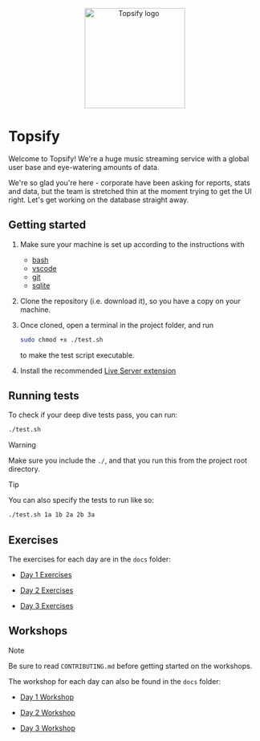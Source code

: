 <p align="center">
  <img width="200px" src="./web/logo.png" alt="Topsify logo"/>
</p>

# Topsify

Welcome to Topsify! We're a huge music streaming service with a global user base
and eye-watering amounts of data.

We're so glad you're here - corporate have been asking for reports, stats and
data, but the team is stretched thin at the moment trying to get the UI right.
Let's get working on the database straight away.

## Getting started

1. Make sure your machine is set up according to the instructions with

   - [bash](https://tech-docs.corndel.com/bash/)
   - [vscode](https://tech-docs.corndel.com/vscode/)
   - [git](https://tech-docs.corndel.com/git/)
   - [sqlite](https://tech-docs.corndel.com/sql/installation-linux.html)

1. Clone the repository (i.e. download it), so you have a copy on your machine.

1. Once cloned, open a terminal in the project folder, and run

   ```bash
   sudo chmod +x ./test.sh
   ```

   to make the test script executable.

1. Install the recommended
   [Live Server extension](vscode:extension/ritwickdey.LiveServer)

## Running tests

To check if your deep dive tests pass, you can run:

```bash
./test.sh
```

> [!WARNING]
>
> Make sure you include the `./`, and that you run this from the project root
> directory.

> [!TIP]
>
> You can also specify the tests to run like so:
>
> ```bash
> ./test.sh 1a 1b 2a 2b 3a
> ```

## Exercises

The exercises for each day are in the `docs` folder:

- [Day 1 Exercises](./docs/day-1-exercises.md)

- [Day 2 Exercises](./docs/day-2-exercises.md)

- [Day 3 Exercises](./docs/day-3-exercises.md)

## Workshops

> [!NOTE]
>
> Be sure to read `CONTRIBUTING.md` before getting started on the workshops.

The workshop for each day can also be found in the `docs` folder:

- [Day 1 Workshop](./docs/day-1-workshop.md)

- [Day 2 Workshop](./docs/day-2-workshop.md)

- [Day 3 Workshop](./docs/day-3-workshop.md)
